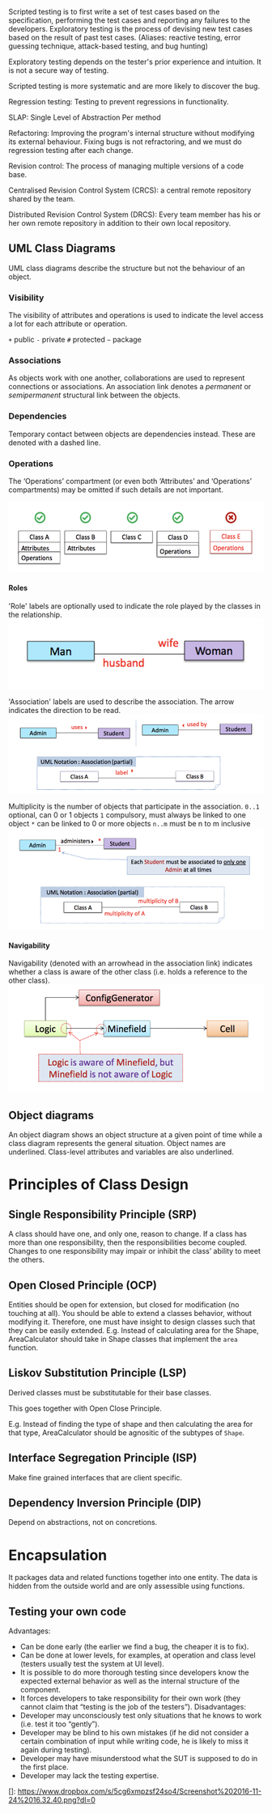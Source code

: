 Scripted testing is to first write a set of test cases based on the specification, performing the test cases and reporting any failures to the developers.
Exploratory testing is the process of devising new test cases based on the result of past test cases. (Aliases: reactive testing, error guessing technique, attack-based testing, and bug hunting)

Exploratory testing depends on the tester's prior experience and intuition. It is not a secure way of testing.

Scripted testing is more systematic and are more likely to discover the bug.

Regression testing: Testing to prevent regressions in functionality.

SLAP: Single Level of Abstraction Per method

Refactoring: Improving the program's internal structure without modifying its external behaviour. Fixing bugs is not refractoring, and we must do regression testing after each change.

Revision control: The process of managing multiple versions of a code base.

Centralised Revision Control System (CRCS): a central remote repository shared by the team.

Distributed Revision Control System (DRCS): Every team member has his or her own remote repository in addition to their own local repository.

## UML Class Diagrams
UML class diagrams describe the structure but not the behaviour of an object.

### Visibility
The visibility of attributes and operations is used to indicate the level access a lot for each attribute or operation.

`+` public
`-` private
`#` protected
`~` package

### Associations
As objects work with one another, collaborations are used to represent connections or associations.
An association link denotes a *permanent* or *semipermanent* structural link between the objects.

### Dependencies
Temporary contact between objects are dependencies instead. These are denoted with a dashed line.

### Operations
The ‘Operations’ compartment (or even both ‘Attributes’ and ‘Operations’ compartments) may be omitted if such details are not important.

![valid classes](class3.png)

#### Roles
'Role' labels are optionally used to indicate the role played by the classes in the relationship.
![role labels](roleLabels.png)

'Association' labels are used to describe the association. The arrow indicates the direction to be read.
![association labels](associationLabels.png)

Multiplicity is the number of objects that participate in the association.
`0..1` optional, can 0 or 1 objects
`1` compulsory, must always be linked to one object
`*` can be linked to 0 or more objects
`n..m` must be n to m inclusive
![multiplicity](multiplicity.png)

#### Navigability
Navigability (denoted with an arrowhead in the association link) indicates whether a class is aware of the other class (i.e. holds a reference to the other class).
![navigability](navigability.png)

## Object diagrams
An object diagram shows an object structure at a given point of time while a class diagram represents the general situation. Object names are underlined. Class-level attributes and variables are also underlined.

# Principles of Class Design
## Single Responsibility Principle (SRP)
A class should have one, and only one, reason to change.
If a class has more than one responsibility, then the responsibilities become coupled. Changes to one responsibility may impair or inhibit the class’ ability to meet the others.
## Open Closed Principle (OCP)
Entities should be open for extension, but closed for modification (no touching at all).
You should be able to extend a classes behavior, without modifying it.
Therefore, one must have insight to design classes such that they can be easily extended.
E.g. Instead of calculating area for the Shape, AreaCalculator should take in Shape classes that implement the `area` function.
## Liskov Substitution Principle (LSP)
Derived classes must be substitutable for their base classes.

This goes together with Open Close Principle.

E.g. Instead of finding the type of shape and then calculating the area for that type, AreaCalculator should be agnositic of the subtypes of `Shape`.

## Interface Segregation Principle (ISP)
Make fine grained interfaces that are client specific.
## Dependency Inversion Principle (DIP)
Depend on abstractions, not on concretions.
# Encapsulation
It packages data and related functions together into one entity. The data is hidden from the outside world and are only assessible using functions.




## Testing your own code
Advantages:
- Can be done early (the earlier we find a bug, the cheaper it is to fix).
- Can be done at lower levels, for examples, at operation and class level (testers usually test the system at UI level).
- It is possible to do more thorough testing since developers know the expected external behavior as well as the internal structure of the component.
- It forces developers to take responsibility for their own work (they cannot claim that “testing is the job of the testers”).
Disadvantages:
- Developer may unconsciously test only situations that he knows to work (i.e. test it too
“gently”).
- Developer may be blind to his own mistakes (if he did not consider a certain
combination of input while writing code, he is likely to miss it again during testing).
- Developer may have misunderstood what the SUT is supposed to do in the first place.
- Developer may lack the testing expertise.













































[]: https://www.dropbox.com/s/5cg6xmpzsf24so4/Screenshot%202016-11-24%2016.32.40.png?dl=0
